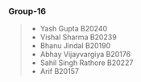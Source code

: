 ### Group-16

> -  Yash Gupta B20240
> -  Vishal Sharma B20239
> -  Bhanu Jindal B20190
> -  Abhay Vijayvargiya B20176
> -  Sahil Singh Rathore B20227
> -  Arif B20157